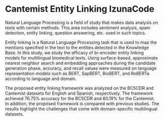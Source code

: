 # Cantemist Entity Linking IzunaCode
 
Natural Language Processing is a field of study that makes data analysis on texts with certain methods. This area includes sentiment analysis, spam detection, entity linking, question answering, etc. used in such topics.

Entity linking is a Natural Language Processing task that is used to map the mentions specified in the text to the entities detected in the Knowledge Base. In this study, we study the efficacy of bi-encoder entity linking models for multilingual biomedical texts. Using surface-based, approximate nearest neighbor search and embedding approaches during the candidate generation phase, accuracy, and recall values were measured on language representation models such as BERT, SapBERT, BioBERT, and RoBERTa according to language and domain.
 
The proposed entity linking framework was analyzed on the BC5CDR and Cantemist datasets for English and Spanish, respectively. The framework achieved 76.75\% accuracy for the BC5CDR and 60.19\% for the Cantemist. In addition, the proposed framework is compared with previous studies. The results highlight the challenges that come with domain-specific multilingual datasets.
